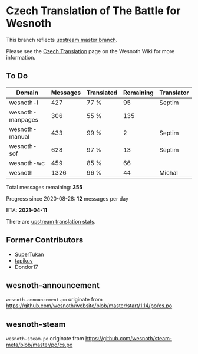 # Czech Translation of The Battle for Wesnoth

This branch reflects [upstream master branch](https://github.com/wesnoth/wesnoth/tree/master).

Please see the [Czech Translation](https://wiki.wesnoth.org/CzechTranslation) page on the Wesnoth Wiki for more information.
## To Do

Domain | Messages | Translated | Remaining | Translator
------ | -------- | ---------- | --------- | ----------
wesnoth-l | 427 | 77 % | 95 | Septim
wesnoth-manpages | 306 | 55 % | 135 |
wesnoth-manual | 433 | 99 % | 2 | Septim
wesnoth-sof | 628 | 97 % | 13 | Septim
wesnoth-wc | 459 | 85 % | 66 |
wesnoth | 1326 | 96 % | 44 | Michal

Total messages remaining: **355**

Progress since 2020-08-28: **12** messages per day

ETA: **2021-04-11**

There are [upstream translation stats](https://www.wesnoth.org/gettext/?view=langs&version=master&lang=cs).

## Former Contributors
- [SuperTukan](https://github.com/SuperTukan)
- [tapikuv](https://github.com/tapikuv)
- Dondor17

## wesnoth-announcement
`wesnoth-announcement.po` originate from https://github.com/wesnoth/website/blob/master/start/1.14/po/cs.po

## wesnoth-steam
`wesnoth-steam.po` originate from https://github.com/wesnoth/steam-meta/blob/master/po/cs.po
